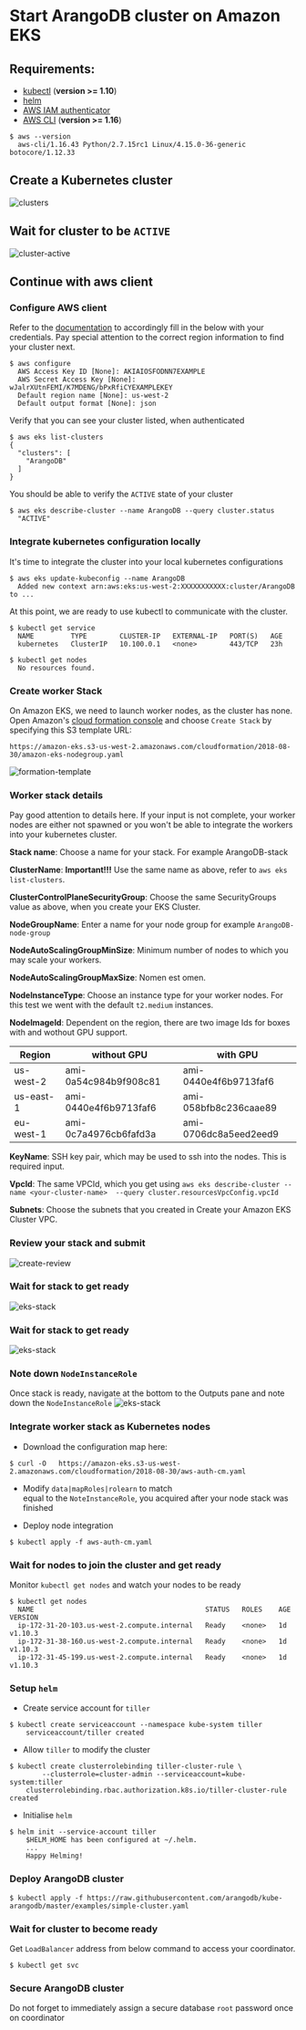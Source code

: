 # Start ArangoDB cluster on Amazon EKS

## Requirements:

* [kubectl](https://kubernetes.io/docs/tasks/tools/install-kubectl/) (**version >= 1.10**)
* [helm](https://www.helm.sh/)
* [AWS IAM authenticator](https://github.com/kubernetes-sigs/aws-iam-authenticator)
* [AWS CLI](https://docs.aws.amazon.com/cli/latest/userguide/installing.html) (**version >= 1.16**)

```
$ aws --version
  aws-cli/1.16.43 Python/2.7.15rc1 Linux/4.15.0-36-generic botocore/1.12.33
```

## Create a Kubernetes cluster

![clusters](eks-clusters.png)

## Wait for cluster to be `ACTIVE`
![cluster-active](eks-cluster-active.png)

## Continue with aws client

### Configure AWS client

Refer to the [documentation](https://docs.aws.amazon.com/cli/latest/userguide/cli-chap-getting-started.html) to accordingly fill in the below with your credentials.
Pay special attention to the correct region information  to find your cluster next.

```
$ aws configure
  AWS Access Key ID [None]: AKIAIOSFODNN7EXAMPLE
  AWS Secret Access Key [None]: wJalrXUtnFEMI/K7MDENG/bPxRfiCYEXAMPLEKEY
  Default region name [None]: us-west-2
  Default output format [None]: json
```

Verify that you can see your cluster listed, when authenticated
```
$ aws eks list-clusters
{
  "clusters": [
    "ArangoDB"
  ]
}
```

You should be able to verify the `ACTIVE` state of your cluster
```
$ aws eks describe-cluster --name ArangoDB --query cluster.status
  "ACTIVE"
```

### Integrate kubernetes configuration locally

It's time to integrate the cluster into your local kubernetes configurations

```
$ aws eks update-kubeconfig --name ArangoDB
  Added new context arn:aws:eks:us-west-2:XXXXXXXXXXX:cluster/ArangoDB to ...

```

At this point, we are ready to use kubectl to communicate with the cluster.
```
$ kubectl get service
  NAME         TYPE        CLUSTER-IP   EXTERNAL-IP   PORT(S)   AGE
  kubernetes   ClusterIP   10.100.0.1   <none>        443/TCP   23h
```

```
$ kubectl get nodes
  No resources found.
```

### Create worker Stack

On Amazon EKS, we need to launch worker nodes, as the cluster has none.
Open Amazon's [cloud formation console](https://console.aws.amazon.com/cloudformation/) and choose `Create Stack` by specifying this S3 template URL:

```
https://amazon-eks.s3-us-west-2.amazonaws.com/cloudformation/2018-08-30/amazon-eks-nodegroup.yaml
```

![formation-template](eks-create-template.png)

### Worker stack details

Pay good attention to details here. If your input is not complete, your worker nodes are either not spawned or you won't be able to integrate the workers into your kubernetes cluster.

**Stack name**: Choose a name for your stack. For example ArangoDB-stack

**ClusterName**: **Important!!!** Use the same name as above, refer to `aws eks list-clusters`.

**ClusterControlPlaneSecurityGroup**: Choose the same SecurityGroups value as above, when you create your EKS Cluster.

**NodeGroupName**: Enter a name for your node group for example `ArangoDB-node-group`

**NodeAutoScalingGroupMinSize**: Minimum number of nodes to which you may scale your workers.

**NodeAutoScalingGroupMaxSize**: Nomen est omen.

**NodeInstanceType**: Choose an instance type for your worker nodes. For this test we went with the default `t2.medium` instances.

**NodeImageId**: Dependent on the region, there are two image Ids for boxes with and wothout GPU support.

| Region    | without GPU           | with GPU              |
|-----------|-----------------------|-----------------------|
| us-west-2 | ami-0a54c984b9f908c81 | ami-0440e4f6b9713faf6 |
| us-east-1 | ami-0440e4f6b9713faf6 | ami-058bfb8c236caae89 |
| eu-west-1 | ami-0c7a4976cb6fafd3a | ami-0706dc8a5eed2eed9 |

**KeyName**: SSH key pair, which may be used to ssh into the nodes. This is required input.

**VpcId**: The same VPCId, which you get using `aws eks describe-cluster --name <your-cluster-name>  --query cluster.resourcesVpcConfig.vpcId`

**Subnets**: Choose the subnets that you created in Create your Amazon EKS Cluster VPC.

### Review your stack and submit
![create-review](eks-create-review.png)

### Wait for stack to get ready
![eks-stack](eks-stack.png)

### Wait for stack to get ready
![eks-stack](eks-stack.png)

### Note down `NodeInstanceRole`
Once stack is ready, navigate at the bottom to the Outputs pane and note down the `NodeInstanceRole`
![eks-stack](eks-stack-ready.png)

### Integrate worker stack as Kubernetes nodes

* Download the configuration map here:
```
$ curl -O   https://amazon-eks.s3-us-west-2.amazonaws.com/cloudformation/2018-08-30/aws-auth-cm.yaml
```
* Modify `data|mapRoles|rolearn` to match   
  equal to the `NoteInstanceRole`, you acquired after your node stack was finished

* Deploy node integration
```
$ kubectl apply -f aws-auth-cm.yaml
```

### Wait for nodes to join the cluster and get ready
Monitor `kubectl get nodes` and watch your nodes to be ready
```
$ kubectl get nodes
  NAME                                          STATUS   ROLES    AGE   VERSION
  ip-172-31-20-103.us-west-2.compute.internal   Ready    <none>   1d    v1.10.3
  ip-172-31-38-160.us-west-2.compute.internal   Ready    <none>   1d    v1.10.3
  ip-172-31-45-199.us-west-2.compute.internal   Ready    <none>   1d    v1.10.3
```


### Setup `helm`
* Create service account for `tiller`
```
$ kubectl create serviceaccount --namespace kube-system tiller
    serviceaccount/tiller created
```
* Allow `tiller` to modify the cluster
```
$ kubectl create clusterrolebinding tiller-cluster-rule \
        --clusterrole=cluster-admin --serviceaccount=kube-system:tiller
    clusterrolebinding.rbac.authorization.k8s.io/tiller-cluster-rule created
```
* Initialise `helm`
```
$ helm init --service-account tiller
    $HELM_HOME has been configured at ~/.helm.
    ...
    Happy Helming!
```

### Deploy ArangoDB cluster
```
$ kubectl apply -f https://raw.githubusercontent.com/arangodb/kube-arangodb/master/examples/simple-cluster.yaml
```

### Wait for cluster to become ready
Get `LoadBalancer` address from below command to access your coordinator.
```
$ kubectl get svc
```

### Secure ArangoDB cluster
Do not forget to immediately assign a secure database `root` password once on coordinator
